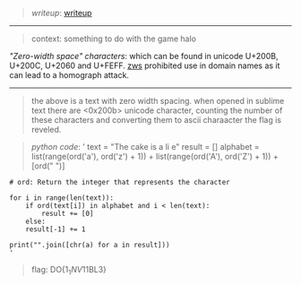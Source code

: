 
>*writeup*: [writeup](https://atomicnicos.me/postx/2021/2021_10_11%2Bdigital-overdose-official-writeup-2-a-lying-cake)

***
> context: something to do with the game halo

>
 *"Zero-width space" characters*: which can be found in unicode U+200B, U+200C, U+2060 and U+FEFF.
 [zws](https://stackoverflow.com/questions/11392312/zero-width-non-breaking-space)
 prohibited use in domain names as it can lead to a homograph attack.

***

> the above is a text with zero width spacing. when opened in sublime text there are <0x200b> unicode character, counting the number of these characters and converting them to ascii charaacter the flag is reveled.

>*python code*:
	'
	text = "T​​​​​​​​​​​​​​​​​​​​​​​​​​​​​​​​​​​​​​​​​​​​​​​​​​​​​​​​​​​​​​​​​​​​h​​​​​​​​​​​​​​​​​​​​​​​​​​​​​​​​​​​​​​​​​​​​​​​​​​​​​​​​​​​​​​​​​​​​​​​​​​​​​​​e​​​​​​​​​​​​​​​​​​​​​​​​​​​​​​​​​​​​​​​​​​​​​​​​​​​​​​​​​​​​​​​​​​​​​​​​​​​​​​​​​​​​​​​​​​​​​​​​​​​​​​​​​​​​​​​​​​​​​​​​​​​ ​​​​​​​​​​​​​​​​​​​​​​​​​​​​​​​​​​​​​​​​​​​​​​​​​c​​​​​​​​​​​​​​​​​​​​​​​​​​​​​​​​​​​​a​​​​​​​​​​​​​​​​​​​​​​​​​​​​​​​​​​​​​​​​​​​​​​​​​​​​​​​​​​​​​​​​​​​​​​​​​​​​​​​​​​​​​​​​​​​​​​​k​​​​​​​​​​​​​​​​​​​​​​​​​​​​​​​​​​​​​​​​​​​​​​​​​e​​​​​​​​​​​​​​​​​​​​​​​​​​​​​​​​​​​​​​​​​​​​​​​​​​​​​​​​​​​​​​​​​​​​​​​​​​​​​​ ​​​​​​​​​​​​​​​​​​​​​​​​​​​​​​​​​​​​​​​​​​​​​​​​​​​​​​​​​​​​​​​​​​​​​​​​​​​​​​​​​​​​​​i​​​​​​​​​​​​​​​​​​​​​​​​​​​​​​​​​​​​​​​​​​​​​​​​​s​​​​​​​​​​​​​​​​​​​​​​​​​​​​​​​​​​​​ ​​​​​​​​​​​​​​​​​​​​​​​​​​​​​​​​​​​​​​​​​​​​​​​​​a​​​​​​​​​​​​​​​​​​​​​​​​​​​​​​​​​​​​​​​​​​​​​​​​​​​​​​​​​​​​​​​​​​ ​​​​​​​​​​​​​​​​​​​​​​​​​​​​​​​​​​​​​​​​​​​​​​​​​​​​​​​​​​​​​​​​​​​​​​​​​​​​l​​​​​​​​​​​​​​​​​​​​​​​​​​​​​​​​​​​​​​​​​​​​​​​​​​​i​​​​​​​​​​​​​​​​​​​​​​​​​​​​​​​​​​​​​​​​​​​​​​​​​​​​​​​​​​​​​​​​​​​​​​​​​​​​​​​​​​​​​​​​​​​​​​​​​​​​​​​​​​​​​​​​​​​​​​​​​​​​​	e"
	result = []
	alphabet = list(range(ord('a'), ord('z') + 1)) + list(range(ord('A'), ord('Z') + 1)) + [ord(" ")]
	
	# ord: Return the integer that represents the character

	for i in range(len(text)):
	    if ord(text[i]) in alphabet and i < len(text):
	        result += [0]
	    else:
		result[-1] += 1

	print("".join([chr(a) for a in result]))
	'

> flag: DO{1$_1NV1$1BL3}

 